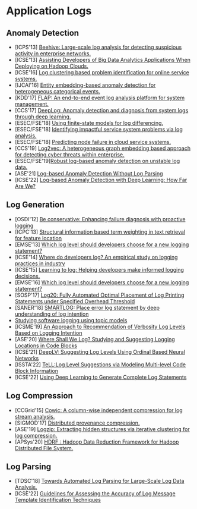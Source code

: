 # Application Logs

## Anomaly Detection
- [ICPS'13] [Beehive: Large-scale log analysis for detecting suspicious activity in enterprise networks.](http://www.arijuels.com/wp-content/uploads/2013/09/YOOL-13.pdf)
- [ICSE'13] [Assisting Developers of Big Data Analytics Applications When Deploying on Hadoop Clouds.](https://dl.acm.org/doi/pdf/10.5555/2486788.2486842)
- [ICSE'16] [Log clustering based problem identification for online service systems.](https://dl.acm.org/doi/pdf/10.1145/2889160.2889232)
- [IJCAI'16] [Entity embedding-based anomaly detection for heterogeneous categorical events.](https://www.ijcai.org/Proceedings/16/Papers/201.pdf)
- [KDD'17] [FLAP: An end-to-end event log analysis platform for system management.](https://dl.acm.org/doi/pdf/10.1145/3097983.3098022)
- [CCS'17] [DeepLog: Anomaly detection and diagnosis from system logs through deep learning.](https://www.cs.utah.edu/~lifeifei/papers/deeplog.pdf)
- [ESEC/FSE'18] [Using finite-state models for log differencing.](https://dl.acm.org/doi/pdf/10.1145/3236024.3236069)
- [ESEC/FSE'18] [Identifying impactful service system problems via log analysis.](https://dl.acm.org/doi/pdf/10.1145/3236024.3236083)
- [ESEC/FSE'18] [Predicting node failure in cloud service systems.](http://hongyujohn.github.io/NodeFailures.pdf)
- [CCS'19] [Log2vec: A heterogeneous graph embedding based approach for detecting cyber threats within enterprise.](https://dl.acm.org/doi/pdf/10.1145/3319535.3363224)
- [ESEC/FSE'19][Robust log-based anomaly detection on unstable log data.](https://dl.acm.org/doi/pdf/10.1145/3338906.3338931)
- [ASE'21] [Log-based Anomaly Detection Without Log Parsing](https://arxiv.org/pdf/2108.01955.pdf)
- [ICSE'22] [Log-based Anomaly Detection with Deep Learning: How Far Are We?](https://arxiv.org/pdf/2202.04301.pdf)

## Log Generation
- [OSDI'12] [Be conservative: Enhancing failure diagnosis with proactive logging](http://opera.ucsd.edu/paper/osdi12-errlog.pdf)
- [ICPC'13] [Structural information based term weighting in text retrieval for feature location](https://info.computer.org/csdl/proceedings-article/icpc/2013/06613841/12OmNxFJXAo)
- [EMSE'13] [Which log level should developers choose for a new logging statement?](https://users.encs.concordia.ca/~shang/pubs/EMSE2016_heng_level.pdf)
- [ICSE'14] [Where do developers log? An empirical study on logging practices in industry](https://taoxie.cs.illinois.edu/publications/icse14seip-log.pdf)
- [ICSE'15] [Learning to log: Helping developers make informed logging decisions.](http://petertsehsun.github.io/soen691/current/papers/jmzhu_icse2015.pdf)
- [EMSE'16] [Which log level should developers choose for a new logging statement?](https://users.encs.concordia.ca/~shang/pubs/EMSE2016_heng_level.pdf)
- [SOSP'17] [Log20: Fully Automated Optimal Placement of Log Printing Statements under Specified Overhead Threshold](https://dl.acm.org/doi/pdf/10.1145/3132747.3132778)
- [SANER'18] [SMARTLOG: Place error log statement by deep understanding of log intention](https://ieeexplore.ieee.org/document/8330197)
- [Studying software logging using topic models](https://petertsehsun.github.io/papers/heng_emse2017.pdf)
- [ICSME'19] [An Approach to Recommendation of Verbosity Log Levels Based on Logging Intention](https://sci-hub.se/10.1109/icsme.2019.00022) 
- [ASE'20] [Where Shall We Log? Studying and Suggesting Logging Locations in Code Blocks](https://petertsehsun.github.io/publication/ase2020/)
- [ICSE'21] [DeepLV: Suggesting Log Levels Using Ordinal Based Neural Networks](https://users.encs.concordia.ca/~shang/pubs/Zhenhao2021ICSE.pdf)
- [ISSTA'22] [TeLL:Log Level Suggestions via Modeling Multi-level Code Block Information](https://jun-zeng.github.io/file/tell_paper.pdf)
- [ICSE'22] [Using Deep Learning to Generate Complete Log Statements](https://arxiv.org/pdf/2201.04837.pdf)

## Log Compression
- [CCGrid'15] [Cowic: A column-wise independent compression for log stream analysis.](https://dl.acm.org/doi/pdf/10.1109/CCGrid.2015.45)
- [SIGMOD'17] [Distributed provenance compression.](https://dl.acm.org/doi/pdf/10.1145/3035918.3035926)
- [ASE'19] [Logzip: Extracting hidden structures via iterative clustering for log compression.](https://arxiv.org/pdf/1910.00409.pdf)
- [APSys'20] [HDRF : Hadoop Data Reduction Framework for Hadoop Distributed File System.](https://dl.acm.org/doi/pdf/10.1145/3409963.3410500)

## Log Parsing
- [TDSC'18] [Towards Automated Log Parsing for Large-Scale Log Data Analysis.](https://pinjiahe.github.io/papers/TDSC17.pdf)
- [ICSE'22] [Guidelines for Assessing the Accuracy of Log Message Template Identification Techniques](https://orbilu.uni.lu/bitstream/10993/50072/1/icse2022.pdf)